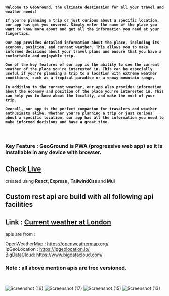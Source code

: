 <h4>

    Welcome to GeoGround, the ultimate destination for all your travel and weather needs! 

    If you're planning a trip or just curious about a specific location, our app has got you covered. Simply enter the name of the place you want to know more about and get all the information you need at your fingertips. 

    Our app provides detailed information about the place, including its economy, position, and current weather. This allows you to make informed decisions about your travel plans and ensure that you have a comfortable and enjoyable trip.

    One of the key features of our app is the ability to see the current weather of the place you're interested in. This can be especially useful if you're planning a trip to a location with extreme weather conditions, such as a tropical paradise or a snowy mountain range.

    In addition to the current weather, our app also provides information about the economy and position of the place you're interested in. This can help you to know about the locality, and make the most of your trip.

    Overall, our app is the perfect companion for travelers and weather enthusiasts alike. Whether you're planning a trip or just curious about a specific location, our app has all the information you need to make informed decisions and have a great time.
</h4>
<br/>
<h3><b>Key Feature :</b> GeoGround is <strong>PWA</strong> (progressive web app) so it is installable in any device with browser.</h3>

## Check <a href='https://geoground.vercel.app/'>Live</a>

created using <strong>React, Express , TailwindCss </strong> and<strong> Mui </strong>
## Custom rest api are build with all following api facilities
## Link : <a href='https://geoground-api-sever.onrender.com/getInfo?place=london'>Current weather at London</a> 

apis are from :

OpenWeatherMap : https://openweathermap.org/ <br>
IpGeoLocation : https://ipgeolocation.io/ <br>
BigDataCloud: https://www.bigdatacloud.com/ <br>

### Note : all above mention apis are free versioned.

<br>

![Screenshot (16)](https://user-images.githubusercontent.com/99950805/165922552-d7c6ea21-fea9-4a53-a70b-f6aceacf4c5c.png)
![Screenshot (17)](https://user-images.githubusercontent.com/99950805/165922580-96cc49a5-f024-4188-a827-5cfa64f5e31d.png)
![Screenshot (15)](https://user-images.githubusercontent.com/99950805/165922532-f1e54b14-e4c6-4b5d-b193-1c23bf7e82de.png)
![Screenshot (13)](https://user-images.githubusercontent.com/99950805/165922634-32df3b9a-4854-4491-8b31-0a2bc4991028.png)
